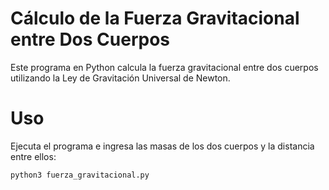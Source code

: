 # Cálculo de la Fuerza Gravitacional entre Dos Cuerpos 

Este programa en Python calcula la fuerza gravitacional entre dos cuerpos utilizando la Ley de Gravitación Universal de Newton.

# Uso
Ejecuta el programa e ingresa las masas de los dos cuerpos y la distancia entre ellos:

```bash
python3 fuerza_gravitacional.py
